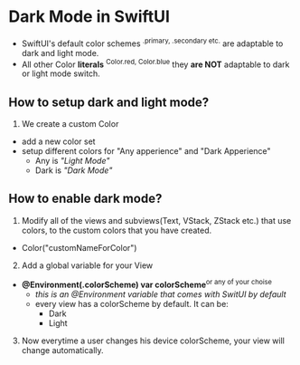 # Dark Mode in SwiftUI

- SwiftUI's default color schemes <sup>.primary, .secondary etc.</sup> are adaptable to dark and light mode.
- All other Color **literals** <sup> Color.red, Color.blue</sup> they **are NOT** adaptable to dark or light mode switch.

## How to setup dark and light mode?

1. We create a custom Color
- add a new color set
- setup different colors for "Any apperience" and "Dark Apperience"
  - Any is _"Light Mode"_
  - Dark is _"Dark Mode"_

## How to enable dark mode?

1. Modify all of the views and subviews(Text, VStack, ZStack etc.) that use colors, to the custom colors that you have created.
  - Color("customNameForColor")
2. Add a global variable for your View
- **@Environment(\.colorScheme) var colorScheme**<sup>or any of your choise</sup>
  - _this is an @Environment variable that comes with SwitUI by default_
  - every view has a colorScheme by default. It can be:
      - Dark
      - Light
3. Now everytime a user changes his device colorScheme, your view will change automatically.

